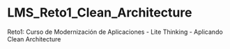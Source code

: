 # LMS_Reto1_Clean_Architecture
Reto1: Curso de Modernización de Aplicaciones - Lite Thinking - Aplicando Clean Architecture
